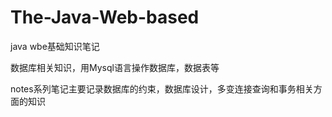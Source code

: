 # The-Java-Web-based
java wbe基础知识笔记

数据库相关知识，用Mysql语言操作数据库，数据表等

notes系列笔记主要记录数据库的约束，数据库设计，多变连接查询和事务相关方面的知识
